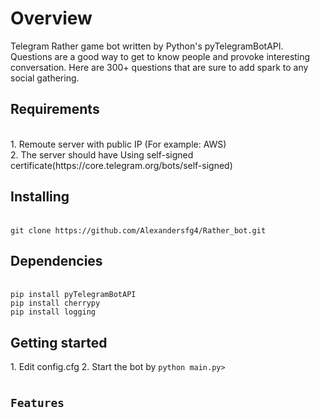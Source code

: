 <h1>Overview</h1>
Telegram Rather game bot written by Python's pyTelegramBotAPI.
Questions are a good way to get to know people and provoke interesting conversation. Here are 300+ questions that are sure to add spark to any social gathering.

<h2>Requirements</h2>
<br>1. Remoute server with public IP (For example: AWS)</br>
2. The server should have Using self-signed certificate(https://core.telegram.org/bots/self-signed)

<h2>Installing</h2><br>
<code>git clone https://github.com/Alexandersfg4/Rather_bot.git</code></br>


<h2>Dependencies</h2><br>
<code>pip install pyTelegramBotAPI</code></br>
<code>pip install cherrypy</code>
<br><code>pip install logging</code></br>

<h2>Getting started</h2>
1. Edit config.cfg 
2. Start the bot by <code>python main.py>
  
<h2>Features</h2>
